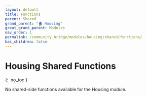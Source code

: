 ```yaml
---
layout: default
title: Functions
parent: Shared
grand_parent: "🏠 Housing"
great_grand_parent: Modules
nav_order: 1
permalink: /community_bridge/modules/housing/shared/functions/
has_children: false
---
```


# Housing Shared Functions
{: .no_toc }

No shared-side functions available for the Housing module.
